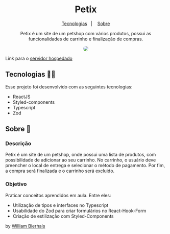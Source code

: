 <h1 align="center"> Petix </h1>
<p align="center">
  <a href="#tecnologias-">Tecnologias</a>&nbsp;&nbsp;&nbsp;|&nbsp;&nbsp;&nbsp;
  <a href="#sobre-">Sobre</a>
</p>
<p align="center"> 
  Petix é um site de um petshop com vários produtos, possui as funcionalidades de carrinho e finalização de compras.
</p>
<p align="center">
  <img src="/public/Petixx.png" align="center" style="border-radius: 10px" />
</p>

Link para o [servidor hospedado](https://petixx.vercel.app/)

## Tecnologias 👨‍💻 
Esse projeto foi desenvolvido com as seguintes tecnologias:
- ReactJS
- Styled-components
- Typescript
- Zod

## Sobre 📖


### Descrição
Petix é um site de um petshop, onde possui uma lista de produtos, com possibilidade de adicionar ao seu carrinho. No carrinho, o usuário deve preencher o local de entrega e selecionar o método de pagamento. Por fim, a compra será finalizada e o carrinho será excluido.


### Objetivo
Praticar conceitos aprendidos em aula. Entre eles:

- Utilização de tipos e interfaces no Typescript
- Usabilidade do Zod para criar formulários no React-Hook-Form
- Criação de estilização com Styled-Components

by [William Bierhals](https://github.com/will1Zera)
